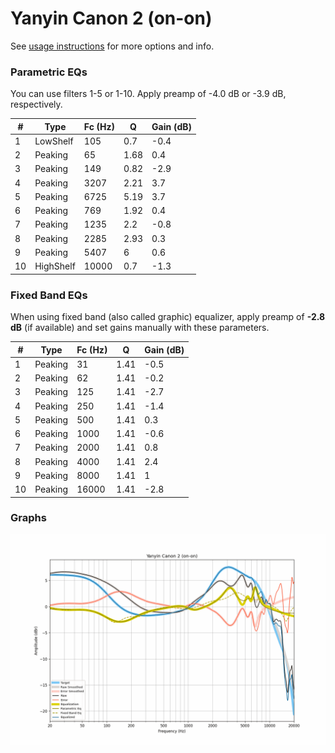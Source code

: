 # Yanyin Canon 2 (on-on)
See [usage instructions](https://github.com/jaakkopasanen/AutoEq#usage) for more options and info.

### Parametric EQs
You can use filters 1-5 or 1-10. Apply preamp of -4.0 dB or -3.9 dB, respectively.

|   # | Type      |   Fc (Hz) |    Q |   Gain (dB) |
|-----|-----------|-----------|------|-------------|
|   1 | LowShelf  |       105 | 0.7  |        -0.4 |
|   2 | Peaking   |        65 | 1.68 |         0.4 |
|   3 | Peaking   |       149 | 0.82 |        -2.9 |
|   4 | Peaking   |      3207 | 2.21 |         3.7 |
|   5 | Peaking   |      6725 | 5.19 |         3.7 |
|   6 | Peaking   |       769 | 1.92 |         0.4 |
|   7 | Peaking   |      1235 | 2.2  |        -0.8 |
|   8 | Peaking   |      2285 | 2.93 |         0.3 |
|   9 | Peaking   |      5407 | 6    |         0.6 |
|  10 | HighShelf |     10000 | 0.7  |        -1.3 |

### Fixed Band EQs
When using fixed band (also called graphic) equalizer, apply preamp of **-2.8 dB** (if available) and set gains manually with these parameters.

|   # | Type    |   Fc (Hz) |    Q |   Gain (dB) |
|-----|---------|-----------|------|-------------|
|   1 | Peaking |        31 | 1.41 |        -0.5 |
|   2 | Peaking |        62 | 1.41 |        -0.2 |
|   3 | Peaking |       125 | 1.41 |        -2.7 |
|   4 | Peaking |       250 | 1.41 |        -1.4 |
|   5 | Peaking |       500 | 1.41 |         0.3 |
|   6 | Peaking |      1000 | 1.41 |        -0.6 |
|   7 | Peaking |      2000 | 1.41 |         0.8 |
|   8 | Peaking |      4000 | 1.41 |         2.4 |
|   9 | Peaking |      8000 | 1.41 |         1   |
|  10 | Peaking |     16000 | 1.41 |        -2.8 |

### Graphs
![](./Yanyin%20Canon%202%20(on-on).png)
